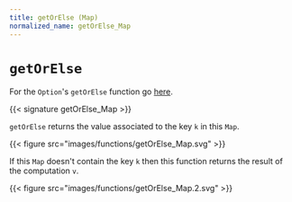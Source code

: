 ```yaml
---
title: getOrElse (Map)
normalized_name: getOrElse_Map
---
```


# `getOrElse`

For the `Option`'s `getOrElse` function go [here](./getOrElse_Option).

{{< signature getOrElse_Map >}}

`getOrElse` returns the value associated to the key `k` in this `Map`.

{{< figure src="images/functions/getOrElse_Map.svg" >}}

If this `Map` doesn't contain the key `k` then this function returns the result of the computation `v`.

{{< figure src="images/functions/getOrElse_Map.2.svg" >}}

